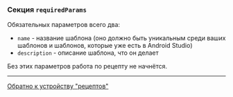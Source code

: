 ### Секция `requiredParams`

Обязательных параметров всего два:

- `name` - название шаблона (оно должно быть уникальным среди ваших шаблонов и шаблонов, которые уже есть в Android Studio)
- `description` - описание шаблона, что он делает

Без этих параметров работа по рецепту не начнётся. 

---

[Обратно к устройству "рецептов"](../RECIPE_CONTENT.md)